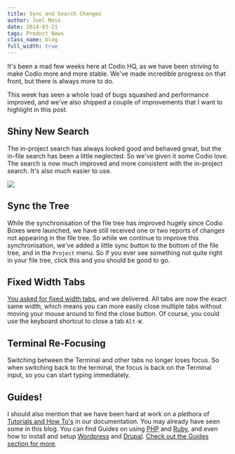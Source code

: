 ```yaml
---
title: Sync and Search Changes
author: Joel Moss
date: 2014-03-21
tags: Product News
class_name: blog
full_width: true
---
```


It's been a mad few weeks here at Codio HQ, as we have been striving to make Codio more and more stable. We've made incredible progress on that front, but there is always more to do.

This week has seen a whole load of bugs squashed and performance improved, and we've also shipped a couple of improvements that I want to highlight in this post.

## Shiny New Search

The in-project search has always looked good and behaved great, but the in-file search has been a little neglected. So we've given it some Codio love. The search is now much improved and more consistent with the in-project search. It's also much easier to use.

![](blog/search.png)

## Sync the Tree

While the synchronisation of the file tree has improved hugely since Codio Boxes were launched, we have still received one or two reports of changes not appearing in the file tree. So while we continue to improve this synchronisation, we've added a little sync button to the bottom of the file tree, and in the `Project` menu. So if you ever see something not quite right in your file tree, click this and you should be good to go.

## Fixed Width Tabs

[You asked for fixed width tabs](http://cl.ly/image/3x1L2l1T233d), and we delivered. All tabs are now the exact same width, which means you can more easily close multiple tabs without moving your mouse around to find the close button. Of course, you could use the keyboard shortcut to close a tab `Alt-W`.

## Terminal Re-Focusing

Switching between the Terminal and other tabs no longer loses focus. So when switching back to the terminal, the focus is back on the Terminal input, so you can start typing immediately.

## Guides!

I should also mention that we have been hard at work on a plethora of [Tutorials and How To's](https://codio.com/docs/specifics/) in our documentation. You may already have seen some in this blog. You can find Guides on using [PHP](https://codio.com/s/docs/specifics/php/) and [Ruby](https://codio.com/s/docs/specifics/ruby/), and even how to install and setup [Wordpress](https://codio.com/s/docs/specifics/wordpress/) and [Drupal](https://codio.com/s/docs/specifics/drupal/). [Check out the Guides section for more](https://codio.com/s/docs/specifics/).
